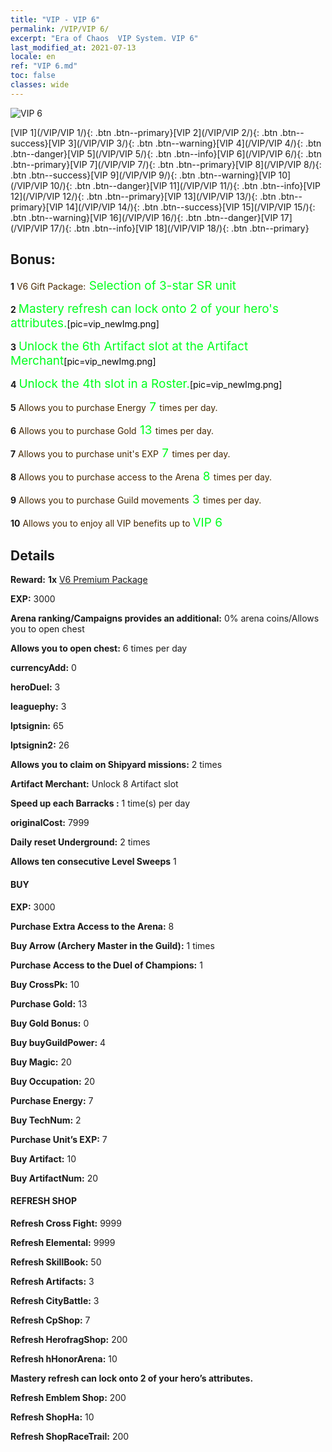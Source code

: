 ```yaml
---
title: "VIP - VIP 6"
permalink: /VIP/VIP 6/
excerpt: "Era of Chaos  VIP System. VIP 6"
last_modified_at: 2021-07-13
locale: en
ref: "VIP 6.md"
toc: false
classes: wide
---
```

 ![VIP 6](/images/x/chatPri_vipLv6.png)

 [VIP 1](/VIP/VIP 1/){: .btn .btn--primary}[VIP 2](/VIP/VIP 2/){: .btn .btn--success}[VIP 3](/VIP/VIP 3/){: .btn .btn--warning}[VIP 4](/VIP/VIP 4/){: .btn .btn--danger}[VIP 5](/VIP/VIP 5/){: .btn .btn--info}[VIP 6](/VIP/VIP 6/){: .btn .btn--primary}[VIP 7](/VIP/VIP 7/){: .btn .btn--primary}[VIP 8](/VIP/VIP 8/){: .btn .btn--success}[VIP 9](/VIP/VIP 9/){: .btn .btn--warning}[VIP 10](/VIP/VIP 10/){: .btn .btn--danger}[VIP 11](/VIP/VIP 11/){: .btn .btn--info}[VIP 12](/VIP/VIP 12/){: .btn .btn--primary}[VIP 13](/VIP/VIP 13/){: .btn .btn--primary}[VIP 14](/VIP/VIP 14/){: .btn .btn--success}[VIP 15](/VIP/VIP 15/){: .btn .btn--warning}[VIP 16](/VIP/VIP 16/){: .btn .btn--danger}[VIP 17](/VIP/VIP 17/){: .btn .btn--info}[VIP 18](/VIP/VIP 18/){: .btn .btn--primary}

## Bonus: 

 **1** <span style="color: black"><span style="color: #462800"> V6 Gift Package:</span><span style="color: black"><span style="color: #00FF1E;font-size:19px"> Selection of 3-star SR unit</span><span style="color: black">

 **2** <span style="color: black"><span style="color: #00FF1E;font-size:19px">Mastery refresh can lock onto 2 of your hero's attributes.</span><span style="color: black">[pic=vip_newImg.png]</span><span style="color: black">

 **3** <span style="color: black"><span style="color: #00FF1E;font-size:19px"> Unlock the 6th Artifact slot at the Artifact Merchant</span><span style="color: black">[pic=vip_newImg.png]</span><span style="color: black">

 **4** <span style="color: black"><span style="color: #00FF1E;font-size:19px"> Unlock the 4th slot in a Roster.</span><span style="color: black">[pic=vip_newImg.png]</span><span style="color: black">

 **5** <span style="color: black"><span style="color: #462800"> Allows you to purchase Energy</span><span style="color: black"><span style="color: #00FF1E;font-size:19px"> 7 </span><span style="color: black"><span style="color: #462800">times per day.</span><span style="color: black">

 **6** <span style="color: black"><span style="color: #462800"> Allows you to purchase Gold</span><span style="color: black"><span style="color: #00FF1E;font-size:19px"> 13 </span><span style="color: black"><span style="color: #462800">times per day.</span><span style="color: black">

 **7** <span style="color: black"><span style="color: #462800"> Allows you to purchase unit's EXP</span><span style="color: black"><span style="color: #00FF1E;font-size:19px"> 7 </span><span style="color: black"><span style="color: #462800">times per day.</span><span style="color: black">

 **8** <span style="color: black"><span style="color: #462800"> Allows you to purchase access to the Arena</span><span style="color: black"><span style="color: #00FF1E;font-size:19px"> 8 </span><span style="color: black"><span style="color: #462800">times per day.</span><span style="color: black">

 **9** <span style="color: black"><span style="color: #462800"> Allows you to purchase Guild movements</span><span style="color: black"><span style="color: #00FF1E;font-size:19px"> 3 </span><span style="color: black"><span style="color: #462800">times per day.</span><span style="color: black">

 **10** <span style="color: black"><span style="color: #462800"> Allows you to enjoy all VIP benefits up to </span><span style="color: black"><span style="color: #00FF1E;font-size:19px"> VIP 6</span><span style="color: black"><span style="color: #462800"></span><span style="color: black">

## Details

 **Reward:** **1x** [V6 Premium Package](/Items/con_1302/)

 **EXP:** 3000

 **Arena ranking/Campaigns provides an additional:** 0% arena coins/Allows you to open chest 

 **Allows you to open chest:** 6 times per day

 **currencyAdd:** 0 

 **heroDuel:** 3 

 **leaguephy:** 3 

 **lptsignin:** 65 

 **lptsignin2:** 26 

 **Allows you to claim on Shipyard missions:** 2 times 

 **Artifact Merchant:** Unlock 8 Artifact slot

 **Speed up each Barracks :** 1 time(s) per day 

 **originalCost:** 7999 

 **Daily reset Underground:** 2 times

 **Allows ten consecutive Level Sweeps** 1 

#### BUY

 **EXP:** 3000

 **Purchase Extra Access to the Arena:** 8 

 **Buy Arrow (Archery Master in the Guild):** 1 times

 **Purchase Access to the Duel of Champions:** 1 

 **Buy CrossPk:** 10 

 **Purchase Gold:** 13 

 **Buy Gold Bonus:** 0 

 **Buy buyGuildPower:** 4 

 **Buy Magic:** 20 

 **Buy Occupation:** 20 

 **Purchase Energy:** 7 

 **Buy TechNum:** 2 

 **Purchase Unit’s EXP:** 7 

 **Buy Artifact:** 10 

 **Buy ArtifactNum:** 20 

#### REFRESH SHOP

 **Refresh Cross Fight:** 9999 

 **Refresh Elemental:** 9999 

 **Refresh SkillBook:** 50 

 **Refresh Artifacts:** 3 

 **Refresh CityBattle:** 3 

 **Refresh CpShop:** 7 

 **Refresh HerofragShop:** 200 

 **Refresh hHonorArena:** 10 

 **Mastery refresh can lock onto 2  of your hero’s attributes.**

 **Refresh Emblem Shop:** 200 

 **Refresh ShopHa:** 10 

 **Refresh ShopRaceTrail:** 200 

